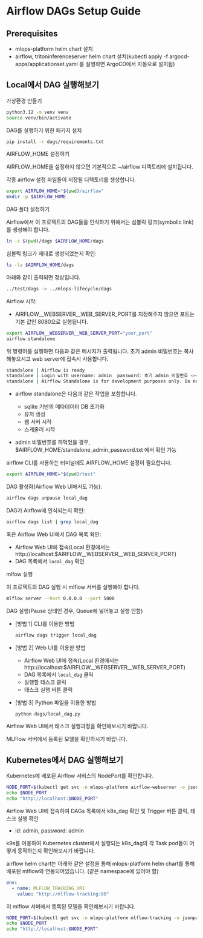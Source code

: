# Airflow DAGs Setup Guide

## Prerequisites
- mlops-platform helm chart 설치
- airflow, tritoninferenceserver helm chart 설치(kubectl apply -f argocd-apps/applicationset.yaml 를 실행하면 ArgoCD에서 자동으로 설치됨)

## Local에서 DAG 실행해보기

가상환경 만들기

```bash
python3.12 -m venv venv
source venv/bin/activate
```

DAG를 실행하기 위한 패키지 설치

```bash
pip install -r dags/requirements.txt
```

AIRFLOW_HOME 설정하기

AIRFLOW_HOME을 설정하지 않으면 기본적으로 ~/airflow 디렉토리에 설치됩니다.

각종 airflow 설정 파일들이 저장될 디렉토리를 생성합니다.
```bash
export AIRFLOW_HOME="$(pwd)/airflow"
mkdir -p $AIRFLOW_HOME
```

DAG 폴더 설정하기

Airflow에서 이 프로젝트의 DAG들을 인식하기 위해서는 심볼릭 링크(symbolic link)를 생성해야 합니다.
```bash
ln -s $(pwd)/dags $AIRFLOW_HOME/dags
```

심볼릭 링크가 제대로 생성되었는지 확인:
```bash
ls -la $AIRFLOW_HOME/dags
```

아래와 같이 출력되면 정상입니다.
```bash
../test/dags -> ../mlops-lifecycle/dags
```

Airflow 시작:
* AIRFLOW__WEBSERVER__WEB_SERVER_PORT를 지정해주지 않으면 포트는 기본 값인 8080으로 실행됩니다.
```bash
export AIRFLOW__WEBSERVER__WEB_SERVER_PORT="your_port"
airflow standalone
```
위 명령어를 실행하면 다음과 같은 메시지가 출력됩니다.
초기 admin 비밀번호는 복사해놓으시고 web server에 접속시 사용합니다.
```bash
standalone | Airflow is ready
standalone | Login with username: admin  password: 초기 admin 비밀번호 <—— 복사해놓기!!
standalone | Airflow Standalone is for development purposes only. Do not use this in production!
```

- airflow standalone은 다음과 같은 작업을 포함합니다.
   - sqlite 기반의 메타데이터 DB 초기화
   - 유저 생성
   - 웹 서버 시작
   - 스케줄러 시작

- admin 비밀번호를 까먹었을 경우, $AIRFLOW_HOME/standalone_admin_password.txt 에서 확인 가능

airflow CLI를 사용하는 터미널에도 AIRFLOW_HOME 설정이 필요합니다.
```bash
export AIRFLOW_HOME="$(pwd)/test"
```

DAG 활성화(Airflow Web UI에서도 가능):
```bash
airflow dags unpause local_dag
```

DAG가 Airflow에 인식되는지 확인:
```bash
airflow dags list | grep local_dag
```

혹은 Airflow Web UI에서 DAG 목록 확인:
   - Airflow Web UI에 접속(Local 환경에서는 http://localhost:$AIRFLOW__WEBSERVER__WEB_SERVER_PORT)
   - DAG 목록에서 `local_dag` 확인

mlfow 실행

이 프로젝트의 DAG 실행 시 mlflow 서버를 실행해야 합니다.

```bash
mlflow server --host 0.0.0.0 --port 5000
```

DAG 실행(Pause 상태인 경우, Queue에 넣어놓고 실행 안함)

- [방법 1] CLI를 이용한 방법
   ```bash
   airflow dags trigger local_dag
   ```

- [방법 2] Web UI를 이용한 방법
   - Airflow Web UI에 접속(Local 환경에서는 http://localhost:$AIRFLOW__WEBSERVER__WEB_SERVER_PORT)
   - DAG 목록에서 `local_dag` 클릭
   - 실행할 태스크 클릭
   - 태스크 실행 버튼 클릭

- [방법 3] Python 파일을 이용한 방법
   ```bash
   python dags/local_dag.py
   ```

Airflow Web UI에서 태스크 실행과정을 확인해보시기 바랍니다.

MLFlow 서버에서 등록된 모델을 확인하시기 바랍니다.

## Kubernetes에서 DAG 실행해보기

Kubernetes에 배포된 Airflow 서비스의 NodePort를 확인합니다.

```bash
NODE_PORT=$(kubectl get svc -n mlops-platform airflow-webserver -o jsonpath='{.spec.ports[0].nodePort}')
echo $NODE_PORT
echo "http://localhost:$NODE_PORT"
```

Airflow Web UI에 접속하여 DAGs 목록에서 k8s_dag 확인 및 Trigger 버튼 클릭, 태스크 실행 확인
- id: admin, password: admin

k9s를 이용하여 Kubernetes cluster에서 실행되는 k8s_dag의 각 Task pod들이 어떻게 동작하는지 확인해보시기 바랍니다.

airflow helm chart는 아래와 같은 설정을 통해 mlops-platform helm chart를 통해 배포된 mlflow와 연동되어있습니다. (같은 namespace에 있어야 함)

```yaml
env:
  - name: MLFLOW_TRACKING_URI
    value: "http://mlflow-tracking:80"
```

이 mlflow 서버에서 등록된 모델을 확인해보시기 바랍니다.

```bash
NODE_PORT=$(kubectl get svc -n mlops-platform mlflow-tracking -o jsonpath='{.spec.ports[0].nodePort}')
echo $NODE_PORT
echo "http://localhost:$NODE_PORT"
```

